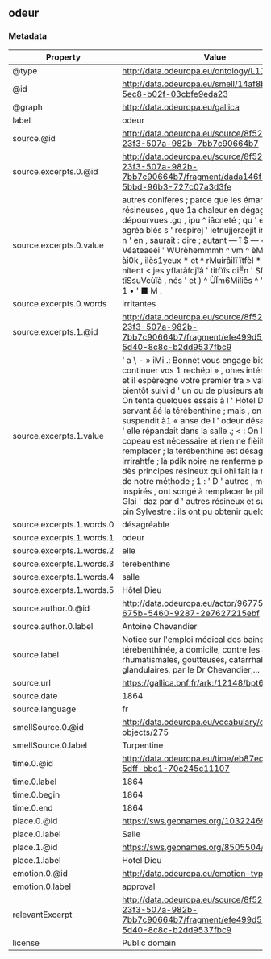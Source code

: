 ## odeur

### Metadata

| Property | Value |
| -------- | ----- |
| @type | http://data.odeuropa.eu/ontology/L11_Smell |
| @id | http://data.odeuropa.eu/smell/14af8ba4-6def-5ec8-b02f-03cbfe9eda23 |
| @graph | http://data.odeuropa.eu/gallica |
| label | odeur |
| source.@id | http://data.odeuropa.eu/source/8f521b70-23f3-507a-982b-7bb7c90664b7 |
| source.excerpts.0.@id | http://data.odeuropa.eu/source/8f521b70-23f3-507a-982b-7bb7c90664b7/fragment/dada146f-a1d5-5bbd-96b3-727c07a3d3fe |
| source.excerpts.0.value | autres conifères ; parce que les émanations résineuses , que 1a chaleur en dégage , sont dépourvues .gq , ipu ^ iâcneté ; qu ' elles son t agréa blés s ' respirej ' ietnujjeraejit irritantes .On n ' en , saurait : dire ; autant — ï $ — • de Véateaeéi ' WUrèhemmmh ^ vm ^ èM ^ mWà ) ài0k , ilès1yeux * et ^ rMuirâilï ïtfèl * i ' ràï ) 1é < nîtent < jes yflatàfcjïâ ' titfïîs diËn ' Sf1ëS ' tîSsuVcùïà , nés ' et ) ^ ÙÏm6Miliês ^ ' s > r ; 1 ; - 1 • ' ■ M . |
| source.excerpts.0.words | irritantes |
| source.excerpts.1.@id | http://data.odeuropa.eu/source/8f521b70-23f3-507a-982b-7bb7c90664b7/fragment/efe499d5-b861-5d40-8c8c-b2dd9537fbc9 |
| source.excerpts.1.value | ' a \ - » iMi .: Bonnet vous engage bien à continuer vos 1 rechëpi » , ohes intéressantes * et il espèreqne votre premier tra » vail sera bientôt suivi d ' un ou de plusieurs atnires ; > > ' On tenta quelques essais à l ' Hôtel Dieu eh se servant âé la térébenthine ; mais , on les suspendit à1 « anse de l ' odeur désagréable qu ' elle répandait dans la salle .; < : On le voit le copeau est nécessaire et rien ne fiëiitie remplacer ; la térébenthine est désagréable et irrirahtfe ; là pdik noire ne renferme plus aucun dès principes résineux qui ohi fait la renommée de notre méthode ; 1 : ' D ' autres , mieux inspirés , ont songé à remplacer le pih — 6 — du Glai ' daz par d ' autres résineux et surtout par le pin Sylvestre : ils ont pu obtenir quelques . |
| source.excerpts.1.words.0 | désagréable |
| source.excerpts.1.words.1 | odeur |
| source.excerpts.1.words.2 | elle |
| source.excerpts.1.words.3 | térébenthine |
| source.excerpts.1.words.4 | salle |
| source.excerpts.1.words.5 | Hôtel Dieu |
| source.author.0.@id | http://data.odeuropa.eu/actor/9677570b-675b-5460-9287-2e7627215ebf |
| source.author.0.label | Antoine  Chevandier |
| source.label | Notice sur l'emploi médical des bains de vapeur térébenthinée, à domicile, contre les affections rhumatismales, goutteuses, catarrhales, glandulaires, par le Dr Chevandier,... |
| source.url | https://gallica.bnf.fr/ark:/12148/bpt6k5783925r |
| source.date | 1864 |
| source.language | fr |
| smellSource.0.@id | http://data.odeuropa.eu/vocabulary/olfactory-objects/275 |
| smellSource.0.label | Turpentine |
| time.0.@id | http://data.odeuropa.eu/time/eb87ecc6-9fe7-5dff-bbc1-70c245c11107 |
| time.0.label | 1864 |
| time.0.begin | 1864 |
| time.0.end | 1864 |
| place.0.@id | https://sws.geonames.org/10322469/ |
| place.0.label | Salle |
| place.1.@id | https://sws.geonames.org/8505504/ |
| place.1.label | Hotel Dieu |
| emotion.0.@id | http://data.odeuropa.eu/emotion-type/approval |
| emotion.0.label | approval |
| relevantExcerpt | http://data.odeuropa.eu/source/8f521b70-23f3-507a-982b-7bb7c90664b7/fragment/efe499d5-b861-5d40-8c8c-b2dd9537fbc9 |
| license | Public domain |
